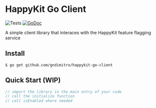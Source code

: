 # HappyKit Go Client

![Tests](https://github.com/gndimitro/happykit-go-client/workflows/Tests/badge.svg)
[![GoDoc](https://godoc.org/github.com/gndimitro/happykit-go-client?status.svg)](https://pkg.go.dev/github.com/gndimitro/happykit-go-client?tab=doc)

A simple client library that interaces with the HappyKit feature flagging service

## Install

```
$ go get github.com/gndimitro/happykit-go-client
```

## Quick Start (WIP)
```go
// import the library in the main entry of your code
// call the initialize function
// call isEnabled where needed
```